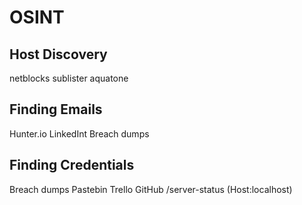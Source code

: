 # OSINT

## Host Discovery
netblocks
sublister
aquatone

## Finding Emails
Hunter.io
LinkedInt
Breach dumps

## Finding Credentials
Breach dumps
Pastebin
Trello
GitHub
/server-status (Host:localhost)

